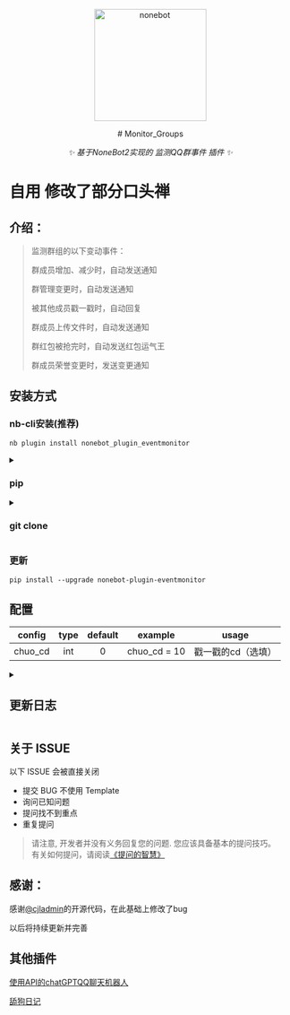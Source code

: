 <p align="center">
  <a href="https://v2.nonebot.dev/"><img src="https://v2.nonebot.dev/logo.png" width="200" height="200" alt="nonebot"></a>
</p>


<div align="center">
# Monitor_Groups

_✨ 基于NoneBot2实现的 监测QQ群事件 插件 ✨_

</div>

# 自用 修改了部分口头禅



## 介绍：
> 监测群组的以下变动事件：
>
> 群成员增加、减少时，自动发送通知
>
> 群管理变更时，自动发送通知
>
> 被其他成员戳一戳时，自动回复
>
> 群成员上传文件时，自动发送通知
>
> 群红包被抢完时，自动发送红包运气王
>
> 群成员荣誉变更时，发送变更通知

## 安装方式

### nb-cli安装(推荐)

```
nb plugin install nonebot_plugin_eventmonitor
```

<details><summary><h3>pip</h3></summary>

    pip install nonebot-plugin-eventmonitor
在’pyproject.toml‘文件中写入


    "nonebot_plugin_eventmonitor"

</details>

<details><summary><h3>git clone</h3></summary>

```
git clone https://github.com/Reversedeer/nonebot_piugin_eventmonitor.git
```

</details>

### 更新

```
pip install --upgrade nonebot-plugin-eventmonitor
```

## 配置

| config  | type | default |   example    |       usage        |
| :-----: | :--: | :-----: | :----------: | :----------------: |
| chuo_cd | int  |    0    | chuo_cd = 10 | 戳一戳的cd（选填） |

<details>
    <summary><h2>更新日志</h2></summary>

- v0.1.6

  - 修复bug
  
- v0.1.5
  - 优化配置文件 [#issue6](https://github.com/Reversedeer/nonebot_plugin_eventmonitor/issues/6)
  - 删除冗余代码
  - 修复获取superusers数值bug

- v0.1.3
  - 修复配置文件bug
- v0.1.2
  - 增加了戳一戳的文案

  - 修改一些bug
- v0.1.1

  - 好像改了什么..忘了...
- v0.1.0
  - 抛弃原有的配置模式
  - 给戳一戳加了cd（本人觉得功能鸡肋）
  - 修复管理员变动时API报错问题[#issue1](https://github.com/Reversedeer/nonebot_plugin_eventmonitor/issues/1)
- v0.0.6
  - 修复了大量的bug
  </details>

## 关于 ISSUE

以下 ISSUE 会被直接关闭

- 提交 BUG 不使用 Template
- 询问已知问题
- 提问找不到重点
- 重复提问

> 请注意, 开发者并没有义务回复您的问题. 您应该具备基本的提问技巧。  
> 有关如何提问，请阅读[《提问的智慧》](https://github.com/ryanhanwu/How-To-Ask-Questions-The-Smart-Way/blob/main/README-zh_CN.md)

## 感谢：

感谢[@cjladmin](https://github.com/cjladmin)的开源代码，在此基础上修改了bug

以后将持续更新并完善

## 其他插件

[使用API的chatGPTQQ聊天机器人](https://github.com/Reversedeer/nonebot_plugin_chatGPT_openai)

[舔狗日记](https://github.com/Reversedeer/nonebot_plugin_dog)
